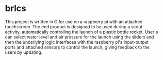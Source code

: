 # brlcs
This project is written in C for use on a raspberry pi with an attached touchscreen. The end product is designed                                     to be used during a scout activity, automatically controlling the launch of a plastic bottle rocket. User's can select water level and air pressure                                     for the launch using the sliders and then the underlying logic interfaces with the raspberry pi's input-output ports and attached sensors to control the launch, giving feedback to the users by updating.
